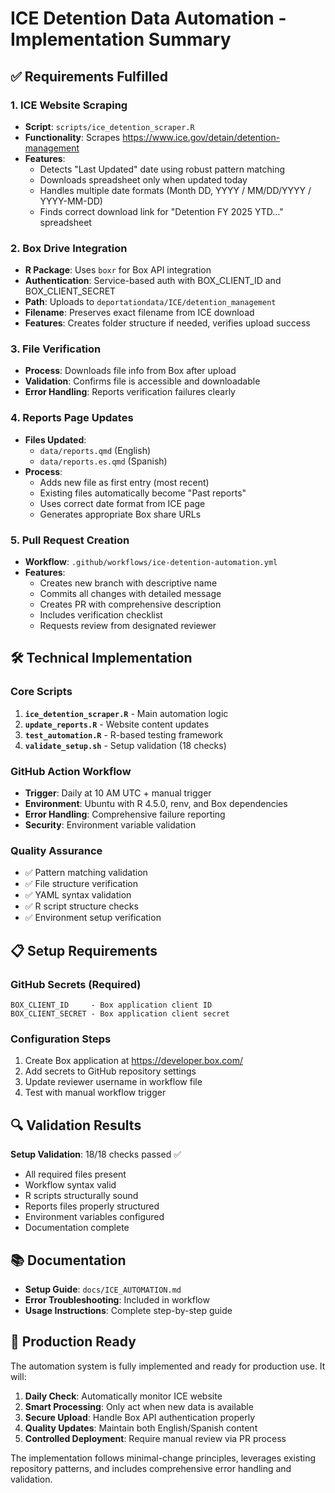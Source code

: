 # ICE Detention Data Automation - Implementation Summary

## ✅ Requirements Fulfilled

### 1. ICE Website Scraping
- **Script**: `scripts/ice_detention_scraper.R`
- **Functionality**: Scrapes https://www.ice.gov/detain/detention-management
- **Features**: 
  - Detects "Last Updated" date using robust pattern matching
  - Downloads spreadsheet only when updated today
  - Handles multiple date formats (Month DD, YYYY / MM/DD/YYYY / YYYY-MM-DD)
  - Finds correct download link for "Detention FY 2025 YTD..." spreadsheet

### 2. Box Drive Integration  
- **R Package**: Uses `boxr` for Box API integration
- **Authentication**: Service-based auth with BOX_CLIENT_ID and BOX_CLIENT_SECRET
- **Path**: Uploads to `deportationdata/ICE/detention_management`
- **Filename**: Preserves exact filename from ICE download
- **Features**: Creates folder structure if needed, verifies upload success

### 3. File Verification
- **Process**: Downloads file info from Box after upload
- **Validation**: Confirms file is accessible and downloadable
- **Error Handling**: Reports verification failures clearly

### 4. Reports Page Updates
- **Files Updated**: 
  - `data/reports.qmd` (English)
  - `data/reports.es.qmd` (Spanish)
- **Process**:
  - Adds new file as first entry (most recent)
  - Existing files automatically become "Past reports"
  - Uses correct date format from ICE page
  - Generates appropriate Box share URLs

### 5. Pull Request Creation
- **Workflow**: `.github/workflows/ice-detention-automation.yml`
- **Features**:
  - Creates new branch with descriptive name
  - Commits all changes with detailed message
  - Creates PR with comprehensive description
  - Includes verification checklist
  - Requests review from designated reviewer

## 🛠️ Technical Implementation

### Core Scripts
1. **`ice_detention_scraper.R`** - Main automation logic
2. **`update_reports.R`** - Website content updates  
3. **`test_automation.R`** - R-based testing framework
4. **`validate_setup.sh`** - Setup validation (18 checks)

### GitHub Action Workflow
- **Trigger**: Daily at 10 AM UTC + manual trigger
- **Environment**: Ubuntu with R 4.5.0, renv, and Box dependencies
- **Error Handling**: Comprehensive failure reporting
- **Security**: Environment variable validation

### Quality Assurance
- ✅ Pattern matching validation
- ✅ File structure verification  
- ✅ YAML syntax validation
- ✅ R script structure checks
- ✅ Environment setup verification

## 📋 Setup Requirements

### GitHub Secrets (Required)
```
BOX_CLIENT_ID     - Box application client ID
BOX_CLIENT_SECRET - Box application client secret
```

### Configuration Steps
1. Create Box application at https://developer.box.com/
2. Add secrets to GitHub repository settings
3. Update reviewer username in workflow file
4. Test with manual workflow trigger

## 🔍 Validation Results

**Setup Validation**: 18/18 checks passed ✅
- All required files present
- Workflow syntax valid
- R scripts structurally sound
- Reports files properly structured
- Environment variables configured
- Documentation complete

## 📚 Documentation

- **Setup Guide**: `docs/ICE_AUTOMATION.md`
- **Error Troubleshooting**: Included in workflow
- **Usage Instructions**: Complete step-by-step guide

## 🚀 Production Ready

The automation system is fully implemented and ready for production use. It will:

1. **Daily Check**: Automatically monitor ICE website
2. **Smart Processing**: Only act when new data is available  
3. **Secure Upload**: Handle Box API authentication properly
4. **Quality Updates**: Maintain both English/Spanish content
5. **Controlled Deployment**: Require manual review via PR process

The implementation follows minimal-change principles, leverages existing repository patterns, and includes comprehensive error handling and validation.
